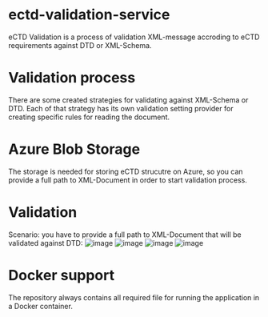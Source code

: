 # ectd-validation-service
eCTD Validation is a process of validation XML-message accroding to eCTD requirements against DTD or XML-Schema.

# Validation process 
There are some created strategies for validating against XML-Schema or DTD. Each of that strategy has its own validation setting provider for creating specific rules for reading the document.

# Azure Blob Storage 
The storage is needed for storing eCTD strucutre on Azure, so you can provide a full path to XML-Document in order to start validation process.

# Validation 
Scenario: you have to provide a full path to XML-Document that will be validated against DTD:
![image](https://github.com/kryvenkovladyslav/ectd-validation-service/assets/58219605/0088b56a-ff53-49f2-9a31-4a3ffc67e2f4)
![image](https://github.com/kryvenkovladyslav/ectd-validation-service/assets/58219605/30f403c2-2c50-45f0-86a8-09b40c675169)
![image](https://github.com/kryvenkovladyslav/ectd-validation-service/assets/58219605/4105ed9e-d10b-4fc4-86c5-31aff53c0ab1)
![image](https://github.com/kryvenkovladyslav/ectd-validation-service/assets/58219605/81db90cd-4d29-43f5-a91b-5efc850d1fa8)

# Docker support
The repository always contains all required file for running the application in a Docker container.
